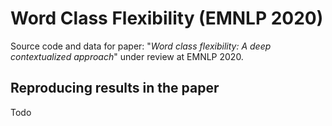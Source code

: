 # Word Class Flexibility (EMNLP 2020)

Source code and data for paper: "*Word class flexibility: A deep contextualized approach*" under review at EMNLP 2020.

## Reproducing results in the paper

Todo
